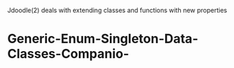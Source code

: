 Jdoodle(2) deals with extending classes and functions with new properties

# Generic-Enum-Singleton-Data-Classes-Companio-
